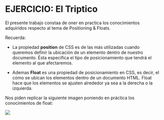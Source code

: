 # EJERCICIO: El Triptico

El presente trabajo constaa de oner en practica los conocimientos adquiridos respecto al tema de Positioning & Floats.

Recuerda:
* La propiedad **position** de CSS es de las más utilizadas cuando queremos definir la ubicación de un elemento dentro de nuestro documento. Ésta especifica el tipo de posicionamiento que tendrá el elemento al que afectaremos.

* Ademas **Float** es una propiedad de posicionamiento en CSS, es decir, el cómo se ubican los elementos dentro de un documento HTML. Float hace que los elementos se ajusten alrededor ya sea a la derecha o la izquierda.

Nos piden replicar la siguiente imagen poniendo en práctica los  conocimientos de float:

  ![](http://thumbs.subefotos.com/4ce91671cf96c27f3d394d5371f30bc3o.jpg)

